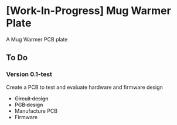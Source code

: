 # [Work-In-Progress] Mug Warmer Plate
A Mug Warmer PCB plate

## To Do
### Version 0.1-test
Create a PCB to test and evaluate hardware and firmware design
- ~~Circuit design~~
- ~~PCB design~~
- Manufacture PCB
- Firmware 
